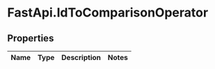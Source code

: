 # FastApi.IdToComparisonOperator

## Properties
Name | Type | Description | Notes
------------ | ------------- | ------------- | -------------

